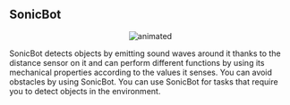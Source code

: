## SonicBot

<p align="center">
  <img src="https://user-images.githubusercontent.com/112697142/231760485-0ad956d3-b7c2-4a38-aebf-1087e5909892.gif" alt="animated" />
</p>

SonicBot detects objects by emitting sound waves around it thanks to the distance sensor on it and can perform different functions by using its mechanical properties according to the values it senses. You can avoid obstacles by using SonicBot. You can use SonicBot for tasks that require you to detect objects in the environment.


